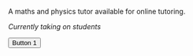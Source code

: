 A maths and physics tutor available for online tutoring.

*Currently taking on students*

<button type="button" class="btn btn-primary btn-block">Button 1</button>

